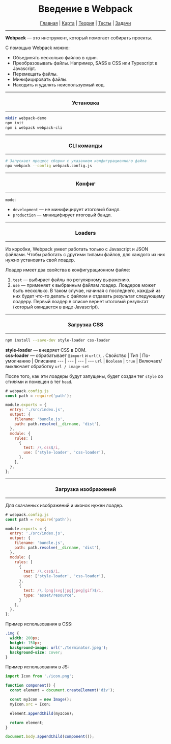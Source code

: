 <div align="center">

# Введение в Webpack

[Главная](https://github.com/dollaween/junior-roadmap/)
|
[Карта](/roadmap/README.md)
|
[Теория](/theory/README.md)
|
[Тесты](/tests/README.md)
|
[Задачи](/tasks/README.md)

</div>

---

**Webpack** — это инструмент, который помогает собирать проекты.

С помощью Webpack можно:
- Объединять несколько файлов в один.
- Преобразовывать файлы. Например, SASS в CSS или Typescript в Javascript.
- Перемещать файлы.
- Минифицировать файлы.
- Находить и удалять неиспользуемый код.

---

<div align="center">

### Установка

</div>

---

```bash
mkdir webpack-demo
npm init
npm i webpack webpack-cli
```

---

<div align="center">

### CLI команды

</div>

---

```bash
# Запускает процесс сборки с указанием конфигурационного файла
npx webpack --config webpack.config.js
```

---

<div align="center">

### Конфиг

</div>

---

`mode`:
- `development` — не минифицирует итоговый бандл.
- `production` — миницифирует итоговый бандл.

---

<div align="center">

### Loaders

</div>

---

Из коробки, Webpack умеет работать только с Javascript и JSON файлами. Чтобы работать с другими типами файлов, для каждого из них нужно установить свой лоадер.

Лоадер имеет два свойства в конфигурационном файле:
1. `test` — выбирает файлы по регулярному выражению.
2. `use` — применяет к выбранным файлам лоадер. Лоадеров может быть несколько. В таком случае, начиная с последнего, каждый из них будет что-то делать с файлом и отдавать результат следующему лоадеру. Первый лоадер в списке вернет итоговый результат (который ожидается в виде Javascript).

---

<div align="center">

### Загрузка CSS

</div>

---

```bash
npm install --save-dev style-loader css-loader
```

**style-loader** — внедряет CSS в DOM.  
**css-loader** — обрабатывает `@import` и `url()`, .
Свойство | Тип | По-умолчанию | Описание
--- | --- | --- | ---
`url` | `Boolean` | `true` | Включает/выключает обработку `url / image-set`

После того, как эти лоадеры будут запущены, будет создан тег `style` со стилями и помещен в тег `head`.

```js
# webpack.config.js
const path = require('path');

module.exports = {
  entry: './src/index.js',
  output: {
    filename: 'bundle.js',
    path: path.resolve(__dirname, 'dist'),
  },
  module: {
    rules: [
      {
        test: /\.css$/i,
        use: ['style-loader', 'css-loader'],
      },
    ],
  },
};
```

---

<div align="center">

### Загрузка изображений

</div>

---

Для скачанных изображений и иконок нужен лоадер.

```js
# webpack.config.js
const path = require('path');

module.exports = {
  entry: './src/index.js',
  output: {
    filename: 'bundle.js',
    path: path.resolve(__dirname, 'dist'),
  },
  module: {
    rules: [
      {
        test: /\.css$/i,
        use: ['style-loader', 'css-loader'],
      },
      {
        test: /\.(png|svg|jpg|jpeg|gif)$/i,
        type: 'asset/resource',
      }
    ],
  },
};
```

Пример использования в CSS:
```css
.img {
  width: 200px;
  height: 150px;
  background-image: url('./terminator.jpeg');
  background-size: cover;
}
```

Пример использования в JS:
```js
import Icon from './icon.png';

function component() {
  const element = document.createElement('div');

  const myIcon = new Image();
  myIcon.src = Icon;

  element.appendChild(myIcon);

  return element;
}

document.body.appendChild(component());
```

